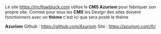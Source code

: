 Le site https://mcflowblock.com utilise le **CMS Azuriom** pour fabriquer son propre site. Comme pour tous les **CMS** les Design des sites doivent fonctionners avec un **théme** c'est ici que sera posté le théme 

**Azuriom**
Github : https://github.com/Azuriom
Site : https://azuriom.com/fr/
